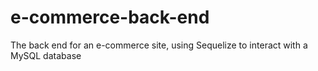 # e-commerce-back-end
The back end for an e-commerce site, using Sequelize to interact with a MySQL database
